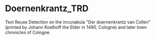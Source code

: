 # Doernenkrantz_TRD
Text Reuse Detection on the incunabula "Der doernenkrantz van Collen" (printed by Johann Koelhoff the Elder in 1490, Cologne) and later town chronicles of Cologne.
